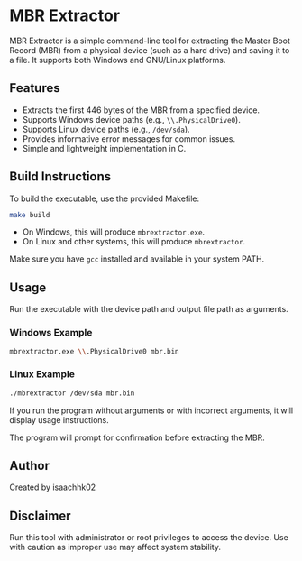 # MBR Extractor

MBR Extractor is a simple command-line tool for extracting the Master Boot Record (MBR) from a physical device (such as a hard drive) and saving it to a file. It supports both Windows and GNU/Linux platforms.

## Features

- Extracts the first 446 bytes of the MBR from a specified device.
- Supports Windows device paths (e.g., `\\.PhysicalDrive0`).
- Supports Linux device paths (e.g., `/dev/sda`).
- Provides informative error messages for common issues.
- Simple and lightweight implementation in C.

## Build Instructions

To build the executable, use the provided Makefile:

```bash
make build
```

- On Windows, this will produce `mbrextractor.exe`.
- On Linux and other systems, this will produce `mbrextractor`.

Make sure you have `gcc` installed and available in your system PATH.

## Usage

Run the executable with the device path and output file path as arguments.

### Windows Example

```bash
mbrextractor.exe \\.PhysicalDrive0 mbr.bin
```

### Linux Example

```bash
./mbrextractor /dev/sda mbr.bin
```

If you run the program without arguments or with incorrect arguments, it will display usage instructions.

The program will prompt for confirmation before extracting the MBR.

## Author

Created by isaachhk02

## Disclaimer

Run this tool with administrator or root privileges to access the device. Use with caution as improper use may affect system stability.
